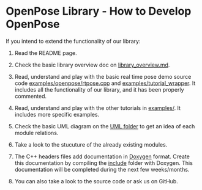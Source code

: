 OpenPose Library - How to Develop OpenPose
====================================

If you intend to extend the functionality of our library:

1. Read the README page.

2. Check the basic library overview doc on [library_overview.md](library_overview.md).

3. Read, understand and play with the basic real time pose demo source code [examples/openpose/rtpose.cpp](../examples/openpose/rtpose.cpp) and [examples/tutorial_wrapper](../examples/tutorial_wrapper). It includes all the functionality of our library, and it has been properly commented.

4. Read, understand and play with the other tutorials in [examples/](../examples/). It includes more specific examples.

5. Check the basic UML diagram on the [UML folder](UML/) to get an idea of each module relations.

6. Take a look to the stucuture of the already existing modules.

7. The C++ headers files add documentation in [Doxygen](http://www.doxygen.org/) format. Create this documentation by compiling the [include](../include/) folder with Doxygen. This documentation will be completed during the next few weeks/months.

8. You can also take a look to the source code or ask us on GitHub.
